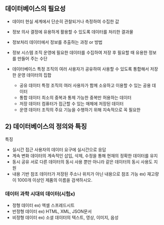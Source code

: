 ## 데이터베이스의 필요성
- 데이터
	현실 세계에서 단순히 관찰되거나 측정하여 수집한 값
- 정보
	의사 결정에 유용하게 활용할 수 있도록 데이터를 처리한 결과물

- 정보처리
	데이터에서 정보를 추출하는 과정 or 방법

- 정보 시스템
	조직 운영에 필요한 데이터를 수집하여 저장 후 필요할 때 유용한 정보를 만들어 주는 수단
- 데이터베이스
	특정 조직의 여러 사용자가 공유하여 사용할 수 있도록 통합해서 저장한 운영 데이터의 집합
	- 공유 데이터
		특정 조직의 여러 사용자가 함께 소유하고 이용할 수 있는 공용 데이터
	- 통합 데이터
		최소의 중복과 통제 가능한 중복만 허용하는 데이터
	- 저장 데이터
		컴퓨터가 접근할 수 있는 매체에 저장된 데이터
	- 운영 데이터
		조직의 주요 기능을 수행하기 위해 지속적으로 꼭 필요한 
## 2) 데이터베이스의 정의와 특징
특징
- 실시간 접근
	사용자의 데이터 요구에 실시간으로 응답
-  계속 변화
	데이터의 계속적인 삽입, 삭제, 수정을 통해 현재의 정확한 데이터를 유지
- 동시 공유
	서로 다른 데이터의 동시 사용 뿐만 아니라 같은 데이터의 동시 사용도 지원
- 내용 기반 참조
	데이터가 저장된 주소나 위치가 아닌 내용으로 참조 가능
	ex) 재고량이 1000개 이상인 제품의 이름을 검색하시오.
### 데이터 과학 시대의 데이터(시험x)
- 정형 데이터
	ex) 엑셀 스프레드시트
- 반정형 데이터
	ex) HTML, XML, JSON문서
- 비정형 데이터
	ex) 소셜 데이터의 텍스트, 영상, 이미지, 음성
